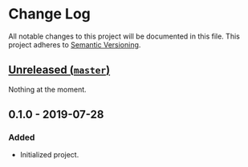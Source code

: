 # Change Log

All notable changes to this project will be documented in this file. This
project adheres to [Semantic Versioning](http://semver.org).

## [Unreleased (`master`)][unreleased]

Nothing at the moment.

[unreleased]: https://github.com/thoughtbot/eslint-config/compare/v0.1.0...HEAD

## 0.1.0 - 2019-07-28

### Added

- Initialized project.
